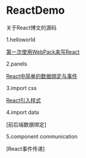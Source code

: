 # ReactDemo
关于React博文的源码

1.helloworld

[第一次使用WebPack来写React](http://blog.99diary.com/2016/03/11/第一次使用WebPack来写React/)

2.panels

[React中简单的数据绑定与事件](http://blog.99diary.com/2016/03/16/react中简单的数据绑定与事件/)

3.import css

[React引入样式](https://blog.99diary.com/2016/10/28/react引入样式/)

4.import data

[前后端数据绑定]

5.component communication

[React事件传递]
